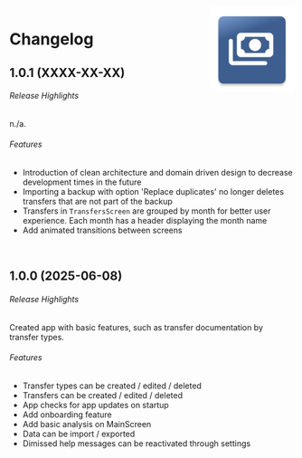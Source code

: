 <img src="docs/img/icon.png" height="150" align="right">

# Changelog

## 1.0.1 (XXXX-XX-XX)

###### Release Highlights
n./a.

###### Features
* Introduction of clean architecture and domain driven design to decrease development times in the future
* Importing a backup with option 'Replace duplicates' no longer deletes transfers that are not part of the backup
* Transfers in `TransfersScreen` are grouped by month for better user experience. Each month has a header displaying the month name
* Add animated transitions between screens

<br/>

## 1.0.0 (2025-06-08)

###### Release Highlights
Created app with basic features, such as transfer documentation by transfer types.

###### Features
* Transfer types can be created / edited / deleted
* Transfers can be created / edited / deleted
* App checks for app updates on startup
* Add onboarding feature
* Add basic analysis on MainScreen
* Data can be import / exported
* Dimissed help messages can be reactivated through settings
